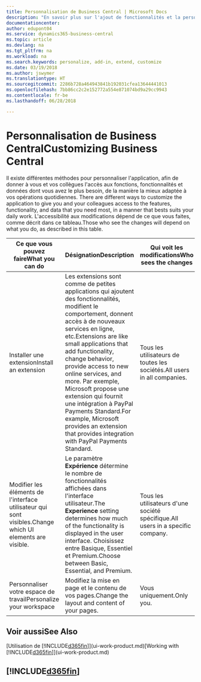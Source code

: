 ```yaml
---
title: Personnalisation de Business Central | Microsoft Docs
description: "En savoir plus sur l'ajout de fonctionnalités et la personnalisation de Business Central."
documentationcenter: 
author: edupont04
ms.service: dynamics365-business-central
ms.topic: article
ms.devlang: na
ms.tgt_pltfrm: na
ms.workload: na
ms.search.keywords: personalize, add-in, extend, customize
ms.date: 03/19/2018
ms.author: jswymer
ms.translationtype: HT
ms.sourcegitcommit: 2286b728a464943841b192031cfea13644441013
ms.openlocfilehash: 7bb86cc2c2e152772a554e871074bd9a29cc9943
ms.contentlocale: fr-be
ms.lasthandoff: 06/28/2018

---
```

# <a name="customizing-business-central"></a><span data-ttu-id="4fa48-103">Personnalisation de Business Central</span><span class="sxs-lookup"><span data-stu-id="4fa48-103">Customizing Business Central</span></span>
<span data-ttu-id="4fa48-104"><!--NAV # Customizing Dynamics NAV --> Il existe différentes méthodes pour personnaliser l'application, afin de donner à vous et vos collègues l'accès aux fonctions, fonctionnalités et données dont vous avez le plus besoin, de la manière la mieux adaptée à vos opérations quotidiennes.</span><span class="sxs-lookup"><span data-stu-id="4fa48-104"><!--NAV # Customizing Dynamics NAV --> There are different ways to customize the application to give you and your colleagues access to the features, functionality, and data that you need most, in a manner that bests suits your daily work.</span></span> <span data-ttu-id="4fa48-105">L'accessibilité aux modifications dépend de ce que vous faites, comme décrit dans ce tableau.</span><span class="sxs-lookup"><span data-stu-id="4fa48-105">Those who see the changes will depend on what you do, as described in this table.</span></span>

| <span data-ttu-id="4fa48-106">Ce que vous pouvez faire</span><span class="sxs-lookup"><span data-stu-id="4fa48-106">What you can do</span></span>    |  <span data-ttu-id="4fa48-107">Désignation</span><span class="sxs-lookup"><span data-stu-id="4fa48-107">Description</span></span>  |  <span data-ttu-id="4fa48-108">Qui voit les modifications</span><span class="sxs-lookup"><span data-stu-id="4fa48-108">Who sees the changes</span></span>  |  <span data-ttu-id="4fa48-109">Plus d'informations</span><span class="sxs-lookup"><span data-stu-id="4fa48-109">More information</span></span>  |
|-----|---------------|---------|-------|
|<span data-ttu-id="4fa48-110">Installer une extension</span><span class="sxs-lookup"><span data-stu-id="4fa48-110">Install an extension</span></span>|<span data-ttu-id="4fa48-111">Les extensions sont comme de petites applications qui ajoutent des fonctionnalités, modifient le comportement, donnent accès à de nouveaux services en ligne, etc.</span><span class="sxs-lookup"><span data-stu-id="4fa48-111">Extensions are like small applications that add functionality, change behavior, provide access to new online services, and more.</span></span> <span data-ttu-id="4fa48-112">Par exemple, Microsoft propose une extension qui fournit une intégration à PayPal Payments Standard.</span><span class="sxs-lookup"><span data-stu-id="4fa48-112">For example, Microsoft provides an extension that provides integration with PayPal Payments Standard.</span></span>|<span data-ttu-id="4fa48-113">Tous les utilisateurs de toutes les sociétés.</span><span class="sxs-lookup"><span data-stu-id="4fa48-113">All users in all companies.</span></span>|[<span data-ttu-id="4fa48-114">Personnalisation à l'aide d'extensions</span><span class="sxs-lookup"><span data-stu-id="4fa48-114">Customizing Using Extensions</span></span>](ui-extensions.md)|
|<span data-ttu-id="4fa48-115">Modifier les éléments de l'interface utilisateur qui sont visibles.</span><span class="sxs-lookup"><span data-stu-id="4fa48-115">Change which UI elements are visible.</span></span>|<span data-ttu-id="4fa48-116">Le paramètre **Expérience** détermine le nombre de fonctionnalités affichées dans l'interface utilisateur.</span><span class="sxs-lookup"><span data-stu-id="4fa48-116">The **Experience** setting determines how much of the functionality is displayed in the user interface.</span></span> <span data-ttu-id="4fa48-117">Choisissez entre Basique, Essentiel et Premium.</span><span class="sxs-lookup"><span data-stu-id="4fa48-117">Choose between Basic, Essential, and Premium.</span></span>|<span data-ttu-id="4fa48-118">Tous les utilisateurs d'une société spécifique.</span><span class="sxs-lookup"><span data-stu-id="4fa48-118">All users in a specific company.</span></span>|[<span data-ttu-id="4fa48-119">Modification des fonctionnalités affichées</span><span class="sxs-lookup"><span data-stu-id="4fa48-119">Changing Which Features are Displayed</span></span>](ui-experiences.md)|
|<span data-ttu-id="4fa48-120">Personnaliser votre espace de travail</span><span class="sxs-lookup"><span data-stu-id="4fa48-120">Personalize your workspace</span></span>|<span data-ttu-id="4fa48-121">Modifiez la mise en page et le contenu de vos pages.</span><span class="sxs-lookup"><span data-stu-id="4fa48-121">Change the layout and content of your pages.</span></span>|<span data-ttu-id="4fa48-122">Vous uniquement.</span><span class="sxs-lookup"><span data-stu-id="4fa48-122">Only you.</span></span>|[<span data-ttu-id="4fa48-123">Personnalisation de votre espace de travail</span><span class="sxs-lookup"><span data-stu-id="4fa48-123">Personalizing Your Workspace</span></span>](ui-personalization-user.md)|

## <a name="see-also"></a><span data-ttu-id="4fa48-124">Voir aussi</span><span class="sxs-lookup"><span data-stu-id="4fa48-124">See Also</span></span>
<span data-ttu-id="4fa48-125">[Utilisation de [!INCLUDE[d365fin](includes/d365fin_md.md)]](ui-work-product.md)</span><span class="sxs-lookup"><span data-stu-id="4fa48-125">[Working with [!INCLUDE[d365fin](includes/d365fin_md.md)]](ui-work-product.md)</span></span>  

## [!INCLUDE[d365fin](includes/free_trial_md.md)]  
 

